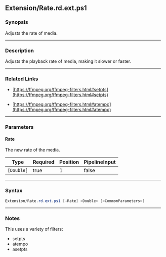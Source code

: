 
Extension/Rate.rd.ext.ps1
-------------------------
### Synopsis
Adjusts the rate of media.

---
### Description

Adjusts the playback rate of media, making it slower or faster.

---
### Related Links
* [https://ffmpeg.org/ffmpeg-filters.html#setpts](https://ffmpeg.org/ffmpeg-filters.html#setpts)



* [https://ffmpeg.org/ffmpeg-filters.html#atempo](https://ffmpeg.org/ffmpeg-filters.html#atempo)



---
### Parameters
#### **Rate**

The new rate of the media.






|Type      |Required|Position|PipelineInput|
|----------|--------|--------|-------------|
|`[Double]`|true    |1       |false        |



---
### Syntax
```PowerShell
Extension/Rate.rd.ext.ps1 [-Rate] <Double> [<CommonParameters>]
```
---
### Notes
This uses a variety of filters:

* setpts
* atempo
* asetpts




